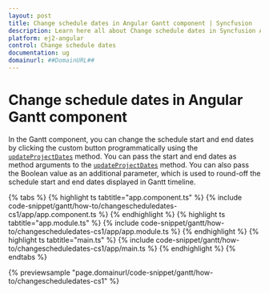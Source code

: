 ```yaml
---
layout: post
title: Change schedule dates in Angular Gantt component | Syncfusion
description: Learn here all about Change schedule dates in Syncfusion Angular Gantt component of Syncfusion Essential JS 2 and more.
platform: ej2-angular
control: Change schedule dates 
documentation: ug
domainurl: ##DomainURL##
---
```

# Change schedule dates in Angular Gantt component

In the Gantt component, you can change the schedule start and end dates by clicking the custom button programmatically using the [`updateProjectDates`](https://ej2.syncfusion.com/angular/documentation/api/gantt/#updateprojectdates) method. You can pass the start and end dates as method arguments to the [`updateProjectDates`](https://ej2.syncfusion.com/angular/documentation/api/gantt/#updateprojectdates) method. You can also pass the Boolean value as an additional parameter, which is used to round-off the schedule start and end dates displayed in Gantt timeline.

{% tabs %}
{% highlight ts tabtitle="app.component.ts" %}
{% include code-snippet/gantt/how-to/changescheduledates-cs1/app/app.component.ts %}
{% endhighlight %}
{% highlight ts tabtitle="app.module.ts" %}
{% include code-snippet/gantt/how-to/changescheduledates-cs1/app/app.module.ts %}
{% endhighlight %}
{% highlight ts tabtitle="main.ts" %}
{% include code-snippet/gantt/how-to/changescheduledates-cs1/app/main.ts %}
{% endhighlight %}
{% endtabs %}
  
{% previewsample "page.domainurl/code-snippet/gantt/how-to/changescheduledates-cs1" %}
